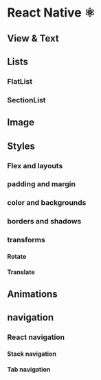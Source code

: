 # React Native ⚛

## View & Text 

## Lists

### FlatList
### SectionList

## Image

## Styles
### Flex and layouts
### padding and margin
### color and backgrounds
### borders and shadows
### transforms
#### Rotate
#### Translate

## Animations

## navigation
### React navigation

#### Stack navigation

#### Tab navigation 

